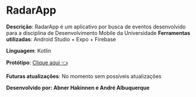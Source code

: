 # RadarApp

**Descrição**: RadarApp é um aplicativo por busca de eventos desenvolvido para a disciplina de Desenvolvimento Mobile da Universidade
**Ferramentas utilizadas**: Android Studio + Expo + Firebase

**Linguagem**: Kotlin

**Protótipo**:
[Clique aqui 👈](https://www.figma.com/file/gdgTLNNvHyg1HU5hC62SK1/RadarApp?type=design&node-id=0%3A1&mode=design&t=BXpsC9yagAPHyFOf-1)


**Futuras atualizações**: No momento sem possíveis atualizações

**Desenvolvido por: Abner Hakinnen e André Albuquerque**
